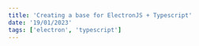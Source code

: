 ```yaml
---
title: 'Creating a base for ElectronJS + Typescript'
date: '19/01/2023'
tags: ['electron', 'typescript']
---
```




